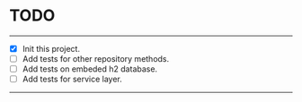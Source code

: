 # TODO

---

- [x] Init this project.
- [ ] Add tests for other repository methods.
- [ ] Add tests on embeded h2 database.
- [ ] Add tests for service layer.

---

